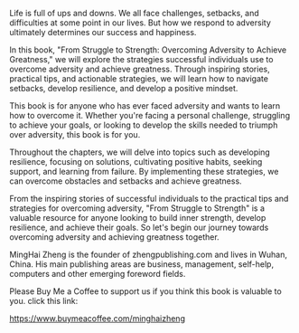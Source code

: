 
Life is full of ups and downs. We all face challenges, setbacks, and difficulties at some point in our lives. But how we respond to adversity ultimately determines our success and happiness.

In this book, "From Struggle to Strength: Overcoming Adversity to Achieve Greatness," we will explore the strategies successful individuals use to overcome adversity and achieve greatness. Through inspiring stories, practical tips, and actionable strategies, we will learn how to navigate setbacks, develop resilience, and develop a positive mindset.

This book is for anyone who has ever faced adversity and wants to learn how to overcome it. Whether you're facing a personal challenge, struggling to achieve your goals, or looking to develop the skills needed to triumph over adversity, this book is for you.

Throughout the chapters, we will delve into topics such as developing resilience, focusing on solutions, cultivating positive habits, seeking support, and learning from failure. By implementing these strategies, we can overcome obstacles and setbacks and achieve greatness.

From the inspiring stories of successful individuals to the practical tips and strategies for overcoming adversity, "From Struggle to Strength" is a valuable resource for anyone looking to build inner strength, develop resilience, and achieve their goals. So let's begin our journey towards overcoming adversity and achieving greatness together.

MingHai Zheng is the founder of zhengpublishing.com and lives in Wuhan, China. His main publishing areas are business, management, self-help, computers and other emerging foreword fields.

Please Buy Me a Coffee to support us if you think this book is valuable to you. click this link:

https://www.buymeacoffee.com/minghaizheng
